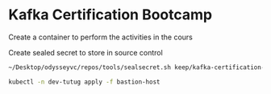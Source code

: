 # Kafka Certification Bootcamp

Create a container to perform the activities in the cours

Create sealed secret to store in source control

```bash
~/Desktop/odysseyvc/repos/tools/sealsecret.sh keep/kafka-certification-aws-creds.yaml bastion-host
```

```bash
kubectl -n dev-tutug apply -f bastion-host
```
